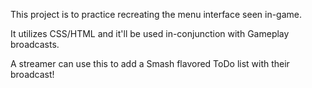 This project is to practice recreating the menu interface seen in-game.  

It utilizes CSS/HTML and it'll be used in-conjunction with Gameplay broadcasts.

A streamer can use this to add a Smash flavored ToDo list with their broadcast!
